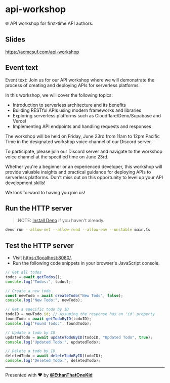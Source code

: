 # api-workshop

🌐 API workshop for first-time API authors.

## Slides

<https://acmcsuf.com/api-workshop>

## Event text

Event text:
Join us for our API workshop where we will demonstrate the process of creating and deploying APIs for serverless platforms.

In this workshop, we will cover the following topics:

- Introduction to serverless architecture and its benefits
- Building RESTful APIs using modern frameworks and libraries
- Exploring serverless platforms such as Cloudflare/Deno/Supabase and Vercel
- Implementing API endpoints and handling requests and responses

The workshop will be held on Friday, June 23rd from 11am to 12pm Pacific Time in the designated workshop voice channel of our Discord server.

To participate, please join our Discord server and navigate to the workshop voice channel at the specified time on June 23rd.

Whether you're a beginner or an experienced developer, this workshop will provide valuable insights and practical guidance for deploying APIs to serverless platforms. Don't miss out on this opportunity to level up your API development skills!

We look forward to having you join us!

## Run the HTTP server

> NOTE: [Install Deno](https://github.com/denoland/deno_install#readme) if you haven't already.

```sh
deno run --allow-net --allow-read --allow-env --unstable main.ts
```

## Test the HTTP server

- Visit <https://localhost:8080/>.
- Run the following code snippets in your browser's JavaScript console.

```js
// Get all todos
todos = await getTodos();
console.log("Todos:", todos);
```

```js
// Create a new todo
const newTodo = await createTodo("New Todo", false);
console.log("New Todo:", newTodo);
```

```js
// Get a specific todo by ID
todoID = newTodo.id; // Assuming the response has an 'id' property
foundTodo = await getTodoByID(todoID);
console.log("Found Todo:", foundTodo);
```

```js
// Update a todo by ID
updatedTodo = await updateTodoByID(todoID, "Updated Todo", true);
console.log("Updated Todo:", updatedTodo);
```

```js
// Delete a todo by ID
deletedTodo = await deleteTodoByID(todoID);
console.log("Deleted Todo:", deletedTodo);
```

---

Presented with ❤️ by [**@EthanThatOneKid**](https://etok.codes/)
